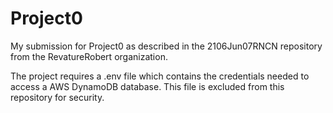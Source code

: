 # Project0
My submission for Project0 as described in the 2106Jun07RNCN repository from the RevatureRobert organization.

The project requires a .env file which contains the credentials needed to access a AWS DynamoDB database. This file is excluded from this repository for security.
